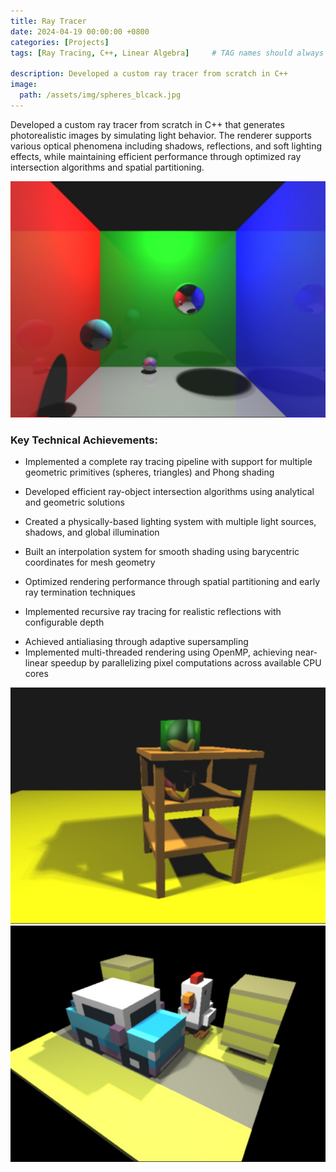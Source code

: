 ```yaml
---
title: Ray Tracer
date: 2024-04-19 00:00:00 +0800
categories: [Projects]
tags: [Ray Tracing, C++, Linear Algebra]     # TAG names should always be lowercase

description: Developed a custom ray tracer from scratch in C++
image:
  path: /assets/img/spheres_blcack.jpg
---
```


Developed a custom ray tracer from scratch in C++ that generates photorealistic images by simulating light behavior. The renderer supports various optical phenomena including shadows, reflections, and soft lighting effects, while maintaining efficient performance through optimized ray intersection algorithms and spatial partitioning.

![img-description](/assets/img/box_black.jpg)

### Key Technical Achievements:
- Implemented a complete ray tracing pipeline with support for multiple geometric primitives (spheres, triangles) and Phong shading
- Developed efficient ray-object intersection algorithms using analytical and geometric solutions
- Created a physically-based lighting system with multiple light sources, shadows, and global illumination
- Built an interpolation system for smooth shading using barycentric coordinates for mesh geometry
- Optimized rendering performance through spatial partitioning and early ray termination techniques

- Implemented recursive ray tracing for realistic reflections with configurable depth
<!-- - Added Monte Carlo sampling for soft shadows and improved antialiasing -->
<!-- - Created motion blur effects for moving objects using temporal sampling -->
<!-- - Developed a flexible scene description parser supporting complex 3D scenes -->
- Achieved antialiasing through adaptive supersampling
- Implemented multi-threaded rendering using OpenMP, achieving near-linear speedup by parallelizing pixel computations across available CPU cores

![img-description](/assets/img/table_black.jpg)
![img-description](/assets/img/toy_black.jpg)
